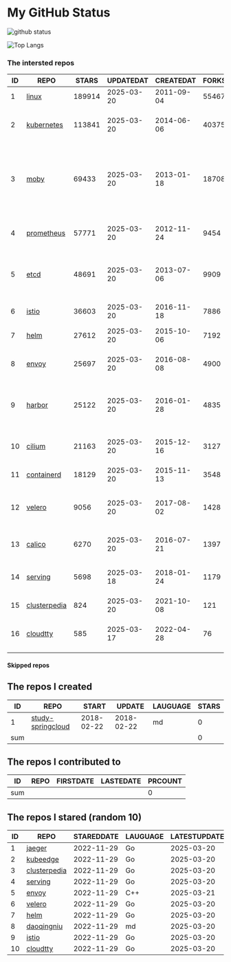 # My GitHub Status

<img src="https://github-readme-stats-1.yihong0618.vercel.app/api?username=daoqingniu&show_icons=true&&&hide_title=true&count_private=true" alt="github status" />

![Top Langs](https://github-readme-stats-1.yihong0618.vercel.app/api/top-langs/?username=daoqingniu&layout=compact)

<!--START_SECTION:github_repos-->
### The intersted repos
| ID |                              REPO                               | STARS  | UPDATEDAT  | CREATEDAT  | FORKSCOUNT |                                                DESCRIPTIONS                                                |
|----|-----------------------------------------------------------------|--------|------------|------------|------------|------------------------------------------------------------------------------------------------------------|
|  1 | [linux](https://github.com/torvalds/linux)                      | 189914 | 2025-03-20 | 2011-09-04 |      55467 | Linux kernel source tree                                                                                   |
|  2 | [kubernetes](https://github.com/kubernetes/kubernetes)          | 113841 | 2025-03-20 | 2014-06-06 |      40375 | Production-Grade Container Scheduling and Management                                                       |
|  3 | [moby](https://github.com/moby/moby)                            |  69433 | 2025-03-20 | 2013-01-18 |      18708 | The Moby Project - a collaborative project for the container ecosystem to assemble container-based systems |
|  4 | [prometheus](https://github.com/prometheus/prometheus)          |  57771 | 2025-03-20 | 2012-11-24 |       9454 | The Prometheus monitoring system and time series database.                                                 |
|  5 | [etcd](https://github.com/etcd-io/etcd)                         |  48691 | 2025-03-20 | 2013-07-06 |       9909 | Distributed reliable key-value store for the most critical data of a distributed system                    |
|  6 | [istio](https://github.com/istio/istio)                         |  36603 | 2025-03-20 | 2016-11-18 |       7886 | Connect, secure, control, and observe services.                                                            |
|  7 | [helm](https://github.com/helm/helm)                            |  27612 | 2025-03-20 | 2015-10-06 |       7192 | The Kubernetes Package Manager                                                                             |
|  8 | [envoy](https://github.com/envoyproxy/envoy)                    |  25697 | 2025-03-20 | 2016-08-08 |       4900 | Cloud-native high-performance edge/middle/service proxy                                                    |
|  9 | [harbor](https://github.com/goharbor/harbor)                    |  25122 | 2025-03-20 | 2016-01-28 |       4835 | An open source trusted cloud native registry project that stores, signs, and scans content.                |
| 10 | [cilium](https://github.com/cilium/cilium)                      |  21163 | 2025-03-20 | 2015-12-16 |       3127 | eBPF-based Networking, Security, and Observability                                                         |
| 11 | [containerd](https://github.com/containerd/containerd)          |  18129 | 2025-03-20 | 2015-11-13 |       3548 | An open and reliable container runtime                                                                     |
| 12 | [velero](https://github.com/vmware-tanzu/velero)                |   9056 | 2025-03-20 | 2017-08-02 |       1428 | Backup and migrate Kubernetes applications and their persistent volumes                                    |
| 13 | [calico](https://github.com/projectcalico/calico)               |   6270 | 2025-03-20 | 2016-07-21 |       1397 | Cloud native networking and network security                                                               |
| 14 | [serving](https://github.com/knative/serving)                   |   5698 | 2025-03-18 | 2018-01-24 |       1179 | Kubernetes-based, scale-to-zero, request-driven compute                                                    |
| 15 | [clusterpedia](https://github.com/clusterpedia-io/clusterpedia) |    824 | 2025-03-20 | 2021-10-08 |        121 | The Encyclopedia of Kubernetes clusters                                                                    |
| 16 | [cloudtty](https://github.com/cloudtty/cloudtty)                |    585 | 2025-03-17 | 2022-04-28 |         76 | A Friendly Kubernetes CloudShell (Web Terminal) !                                                          |



#### Skipped repos
<!--END_SECTION:github_repos-->

<!--START_SECTION:my_github-->
## The repos I created
| ID  |                                 REPO                                 |   START    |   UPDATE   | LAUGUAGE | STARS |
|-----|----------------------------------------------------------------------|------------|------------|----------|-------|
|   1 | [study-springcloud](https://github.com/daoqingniu/study-springcloud) | 2018-02-22 | 2018-02-22 | md       |     0 |
| sum |                                                                      |            |            |          |     0 |

## The repos I contributed to
| ID  | REPO | FIRSTDATE | LASTEDATE | PRCOUNT |
|-----|------|-----------|-----------|---------|
| sum |      |           |           |       0 |

## The repos I stared (random 10)
| ID |                              REPO                               | STAREDDATE | LAUGUAGE | LATESTUPDATE |
|----|-----------------------------------------------------------------|------------|----------|--------------|
|  1 | [jaeger](https://github.com/jaegertracing/jaeger)               | 2022-11-29 | Go       | 2025-03-20   |
|  2 | [kubeedge](https://github.com/kubeedge/kubeedge)                | 2022-11-29 | Go       | 2025-03-20   |
|  3 | [clusterpedia](https://github.com/clusterpedia-io/clusterpedia) | 2022-11-29 | Go       | 2025-03-20   |
|  4 | [serving](https://github.com/knative/serving)                   | 2022-11-29 | Go       | 2025-03-20   |
|  5 | [envoy](https://github.com/envoyproxy/envoy)                    | 2022-11-29 | C++      | 2025-03-21   |
|  6 | [velero](https://github.com/vmware-tanzu/velero)                | 2022-11-29 | Go       | 2025-03-20   |
|  7 | [helm](https://github.com/helm/helm)                            | 2022-11-29 | Go       | 2025-03-20   |
|  8 | [daoqingniu](https://github.com/daoqingniu/daoqingniu)          | 2022-11-29 | md       | 2025-03-20   |
|  9 | [istio](https://github.com/istio/istio)                         | 2022-11-29 | Go       | 2025-03-20   |
| 10 | [cloudtty](https://github.com/cloudtty/cloudtty)                | 2022-11-29 | Go       | 2025-03-20   |

<!--END_SECTION:my_github-->
